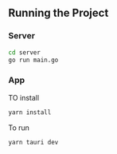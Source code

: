 ## Running the Project

### Server

```bash
cd server
go run main.go
```

### App
TO install
```bash
yarn install
```

To run
```bash
yarn tauri dev
```
